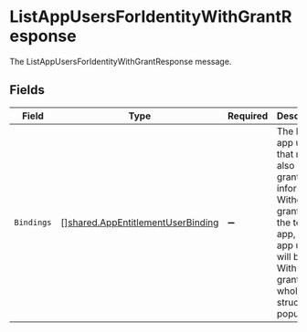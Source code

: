 # ListAppUsersForIdentityWithGrantResponse

The ListAppUsersForIdentityWithGrantResponse message.


## Fields

| Field                                                                                                                                                                        | Type                                                                                                                                                                         | Required                                                                                                                                                                     | Description                                                                                                                                                                  |
| ---------------------------------------------------------------------------------------------------------------------------------------------------------------------------- | ---------------------------------------------------------------------------------------------------------------------------------------------------------------------------- | ---------------------------------------------------------------------------------------------------------------------------------------------------------------------------- | ---------------------------------------------------------------------------------------------------------------------------------------------------------------------------- |
| `Bindings`                                                                                                                                                                   | [][shared.AppEntitlementUserBinding](../../../pkg/models/shared/appentitlementuserbinding.md)                                                                                | :heavy_minus_sign:                                                                                                                                                           | The list of app users that may also have grant information.<br/> Without a grant, only the tenant, app, and app user ID will be set. With a grant, the whole struct is populated |